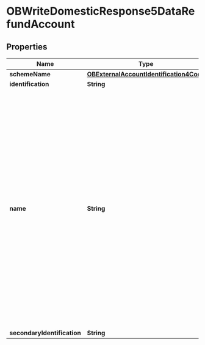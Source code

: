 # OBWriteDomesticResponse5DataRefundAccount

## Properties
Name | Type | Description | Notes
------------ | ------------- | ------------- | -------------
**schemeName** | [**OBExternalAccountIdentification4Code**](OBExternalAccountIdentification4Code.md) |  | 
**identification** | **String** |  | 
**name** | **String** | Name of the account, as assigned by the account servicing institution. Usage: The account name is the name or names of the account owner(s) represented at an account level. The account name is not the product name or the nickname of the account. OB: ASPSPs may carry out name validation for Confirmation of Payee, but it is not mandatory. | 
**secondaryIdentification** | **String** |  |  [optional]
